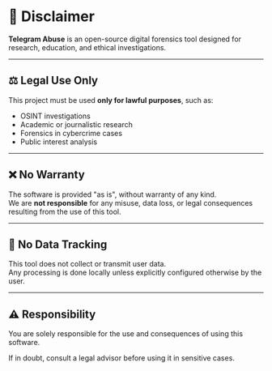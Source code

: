 # 🚨 Disclaimer

**Telegram Abuse** is an open-source digital forensics tool designed for research, education, and ethical investigations.

---

## ⚖️ Legal Use Only

This project must be used **only for lawful purposes**, such as:

- OSINT investigations
- Academic or journalistic research
- Forensics in cybercrime cases
- Public interest analysis

---

## ❌ No Warranty

The software is provided "as is", without warranty of any kind.  
We are **not responsible** for any misuse, data loss, or legal consequences resulting from the use of this tool.

---

## 🔐 No Data Tracking

This tool does not collect or transmit user data.  
Any processing is done locally unless explicitly configured otherwise by the user.

---

## ⚠️ Responsibility

You are solely responsible for the use and consequences of using this software.

If in doubt, consult a legal advisor before using it in sensitive cases.
